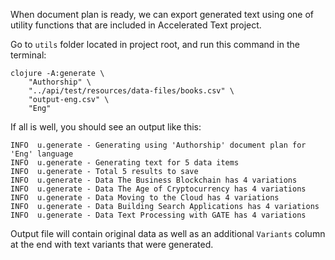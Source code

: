 When document plan is ready, we can export generated text using one of utility functions that are included in Accelerated Text project.

Go to `utils` folder located in project root, and run this command in the terminal:

```
clojure -A:generate \
    "Authorship" \
    "../api/test/resources/data-files/books.csv" \
    "output-eng.csv" \
    "Eng"
```

If all is well, you should see an output like this:

```
INFO  u.generate - Generating using 'Authorship' document plan for 'Eng' language
INFO  u.generate - Generating text for 5 data items
INFO  u.generate - Total 5 results to save
INFO  u.generate - Data The Business Blockchain has 4 variations
INFO  u.generate - Data The Age of Cryptocurrency has 4 variations
INFO  u.generate - Data Moving to the Cloud has 4 variations
INFO  u.generate - Data Building Search Applications has 4 variations
INFO  u.generate - Data Text Processing with GATE has 4 variations
```

Output file will contain original data as well as an additional `Variants` column at the end with text variants that were generated.
